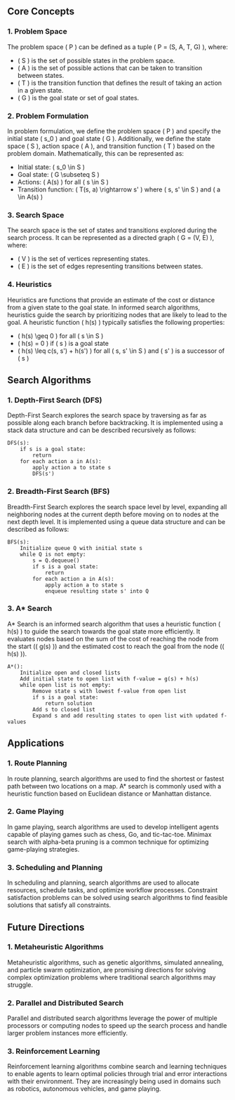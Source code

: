 ## Core Concepts

### 1. Problem Space

The problem space \( P \) can be defined as a tuple \( P = (S, A, T, G) \), where:
- \( S \) is the set of possible states in the problem space.
- \( A \) is the set of possible actions that can be taken to transition between states.
- \( T \) is the transition function that defines the result of taking an action in a given state.
- \( G \) is the goal state or set of goal states.

### 2. Problem Formulation

In problem formulation, we define the problem space \( P \) and specify the initial state \( s_0 \) and goal state \( G \). Additionally, we define the state space \( S \), action space \( A \), and transition function \( T \) based on the problem domain. Mathematically, this can be represented as:

- Initial state: \( s_0 \in S \)
- Goal state: \( G \subseteq S \)
- Actions: \( A(s) \) for all \( s \in S \)
- Transition function: \( T(s, a) \rightarrow s' \) where \( s, s' \in S \) and \( a \in A(s) \)

### 3. Search Space

The search space is the set of states and transitions explored during the search process. It can be represented as a directed graph \( G = (V, E) \), where:
- \( V \) is the set of vertices representing states.
- \( E \) is the set of edges representing transitions between states.

### 4. Heuristics

Heuristics are functions that provide an estimate of the cost or distance from a given state to the goal state. In informed search algorithms, heuristics guide the search by prioritizing nodes that are likely to lead to the goal. A heuristic function \( h(s) \) typically satisfies the following properties:
- \( h(s) \geq 0 \) for all \( s \in S \)
- \( h(s) = 0 \) if \( s \) is a goal state
- \( h(s) \leq c(s, s') + h(s') \) for all \( s, s' \in S \) and \( s' \) is a successor of \( s \)

## Search Algorithms

### 1. Depth-First Search (DFS)

Depth-First Search explores the search space by traversing as far as possible along each branch before backtracking. It is implemented using a stack data structure and can be described recursively as follows:

```
DFS(s):
    if s is a goal state:
        return
    for each action a in A(s):
        apply action a to state s
        DFS(s')
```

### 2. Breadth-First Search (BFS)

Breadth-First Search explores the search space level by level, expanding all neighboring nodes at the current depth before moving on to nodes at the next depth level. It is implemented using a queue data structure and can be described as follows:

```
BFS(s):
    Initialize queue Q with initial state s
    while Q is not empty:
        s = Q.dequeue()
        if s is a goal state:
            return
        for each action a in A(s):
            apply action a to state s
            enqueue resulting state s' into Q
```

### 3. A* Search

A* Search is an informed search algorithm that uses a heuristic function \( h(s) \) to guide the search towards the goal state more efficiently. It evaluates nodes based on the sum of the cost of reaching the node from the start (\( g(s) \)) and the estimated cost to reach the goal from the node (\( h(s) \)).

```
A*():
    Initialize open and closed lists
    Add initial state to open list with f-value = g(s) + h(s)
    while open list is not empty:
        Remove state s with lowest f-value from open list
        if s is a goal state:
            return solution
        Add s to closed list
        Expand s and add resulting states to open list with updated f-values
```

## Applications

### 1. Route Planning

In route planning, search algorithms are used to find the shortest or fastest path between two locations on a map. A* search is commonly used with a heuristic function based on Euclidean distance or Manhattan distance.

### 2. Game Playing

In game playing, search algorithms are used to develop intelligent agents capable of playing games such as chess, Go, and tic-tac-toe. Minimax search with alpha-beta pruning is a common technique for optimizing game-playing strategies.

### 3. Scheduling and Planning

In scheduling and planning, search algorithms are used to allocate resources, schedule tasks, and optimize workflow processes. Constraint satisfaction problems can be solved using search algorithms to find feasible solutions that satisfy all constraints.

## Future Directions

### 1. Metaheuristic Algorithms

Metaheuristic algorithms, such as genetic algorithms, simulated annealing, and particle swarm optimization, are promising directions for solving complex optimization problems where traditional search algorithms may struggle.

### 2. Parallel and Distributed Search

Parallel and distributed search algorithms leverage the power of multiple processors or computing nodes to speed up the search process and handle larger problem instances more efficiently.

### 3. Reinforcement Learning

Reinforcement learning algorithms combine search and learning techniques to enable agents to learn optimal policies through trial and error interactions with their environment. They are increasingly being used in domains such as robotics, autonomous vehicles, and game playing.